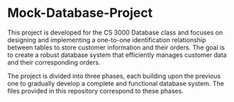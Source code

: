 # Mock-Database-Project
This project is developed for the CS 3000 Database class and focuses on designing and implementing a one-to-one identification relationship between tables to store customer information and their orders. The goal is to create a robust database system that efficiently manages customer data and their corresponding orders.


The project is divided into three phases, each building upon the previous one to gradually develop a complete and functional database system. The files provided in this repository correspond to these phases.
